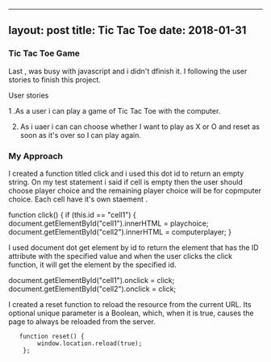 
---
layout: post
title: Tic Tac Toe
date: 2018-01-31
---

### Tic Tac Toe Game

Last , was busy with javascript and i didn't dfinish it. I following the user stories to finish this project. 

User stories

1 .As a user i can play a game of Tic Tac Toe with the computer.

2. As i uaer i can can choose whether I want to play as X or O and reset as soon as it's over so I can play again.

### My Approach

I created a function titled click  and i used this dot id to return an empty string. On my test statement i said if cell is empty then the user should choose player choice and the remaining  player  choice will be for  copmputer choice. Each cell have it's own staement .


function click() {
    if (this.id == "cell1") {
        document.getElementById("cell1").innerHTML = playchoice;
      document.getElementById("cell2").innerHTML = computerplayer;
    } 

I used document dot get element by id to return the element that has the ID attribute with the specified value and when the user clicks the click function, it will  get the element by the specified id.

document.getElementById("cell1").onclick = click;
document.getElementById("cell2").onclick = click;

I created a reset function to reload the resource from the current URL. Its optional unique parameter is a Boolean, which, when it is true, causes the page to always be reloaded from the server.

       function reset() {
            window.location.reload(true);
        };
   




